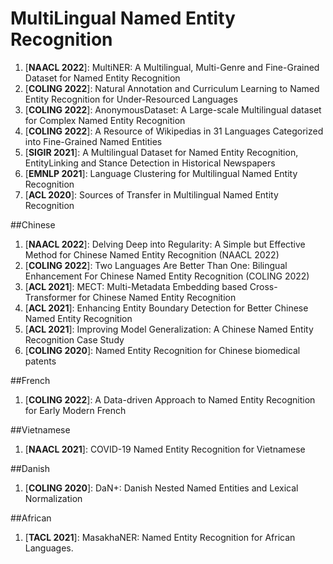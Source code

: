 # MultiLingual Named Entity Recognition

1. [**NAACL 2022**]: MultiNER: A Multilingual, Multi-Genre and Fine-Grained Dataset for Named Entity Recognition
2. [**COLING 2022**]: Natural Annotation and Curriculum Learning to Named Entity Recognition for Under-Resourced Languages
3. [**COLING 2022**]: AnonymousDataset: A Large-scale Multilingual dataset for Complex Named Entity Recognition
4. [**COLING 2022**]: A Resource of Wikipedias in 31 Languages Categorized into Fine-Grained Named Entities
5. [**SIGIR 2021**]: A Multilingual Dataset for Named Entity Recognition, EntityLinking and Stance Detection in Historical Newspapers
6. [**EMNLP 2021**]: Language Clustering for Multilingual Named Entity Recognition
7. [**ACL 2020**]: Sources of Transfer in Multilingual Named Entity Recognition

##Chinese
   
1. [**NAACL 2022**]: Delving Deep into Regularity: A Simple but Effective Method for Chinese Named Entity Recognition (NAACL 2022)
2. [**COLING 2022**]: Two Languages Are Better Than One: Bilingual Enhancement For Chinese Named Entity Recognition (COLING 2022)
3. [**ACL 2021**]: MECT: Multi-Metadata Embedding based Cross-Transformer for Chinese Named Entity Recognition
4. [**ACL 2021**]: Enhancing Entity Boundary Detection for Better Chinese Named Entity Recognition
5. [**ACL 2021**]: Improving Model Generalization: A Chinese Named Entity Recognition Case Study
6. [**COLING 2020**]: Named Entity Recognition for Chinese biomedical patents

##French

1. [**COLING 2022**]: A Data-driven Approach to Named Entity Recognition for Early Modern French

##Vietnamese

1. [**NAACL 2021**]: COVID-19 Named Entity Recognition for Vietnamese

##Danish

1. [**COLING 2020**]: DaN+: Danish Nested Named Entities and Lexical Normalization

##African

1. [**TACL 2021**]: MasakhaNER: Named Entity Recognition for African Languages.